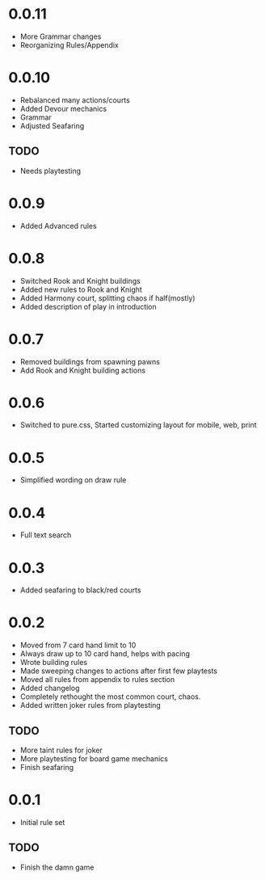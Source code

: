 # 0.0.11

- More Grammar changes
- Reorganizing Rules/Appendix

# 0.0.10

- Rebalanced many actions/courts
- Added Devour mechanics
- Grammar
- Adjusted Seafaring

## TODO

- Needs playtesting

# 0.0.9

- Added Advanced rules

# 0.0.8

- Switched Rook and Knight buildings
- Added new rules to Rook and Knight
- Added Harmony court, splitting chaos if half(mostly)
- Added description of play in introduction

# 0.0.7

- Removed buildings from spawning pawns
- Add Rook and Knight building actions

# 0.0.6

- Switched to pure.css, Started customizing layout for mobile, web, print

# 0.0.5

- Simplified wording on draw rule

# 0.0.4

- Full text search

# 0.0.3

- Added seafaring to black/red courts

# 0.0.2

- Moved from 7 card hand limit to 10
- Always draw up to 10 card hand, helps with pacing
- Wrote building rules
- Made sweeping changes to actions after first few playtests
- Moved all rules from appendix to rules section
- Added changelog
- Completely rethought the most common court, chaos.
- Added written joker rules from playtesting

## TODO

- More taint rules for joker
- More playtesting for board game mechanics
- Finish seafaring

# 0.0.1

- Initial rule set

## TODO

- Finish the damn game
